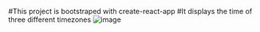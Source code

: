 #This project is bootstraped with create-react-app
#It displays the time of three different timezones
![image](https://user-images.githubusercontent.com/40559365/118384824-ee6c0080-b626-11eb-84bf-87715aa84d68.png)
